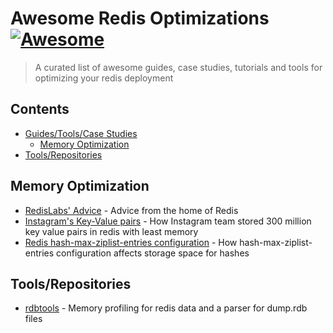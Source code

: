 # Awesome Redis Optimizations [![Awesome](https://awesome.re/badge.svg)](https://awesome.re)

> A curated list of awesome guides, case studies, tutorials and tools for optimizing your redis deployment

## Contents

- [Guides/Tools/Case Studies](#guidestoolscase-studies)
  - [Memory Optimization](#memory-optimization)
- [Tools/Repositories](#toolsrepositories)


## Memory Optimization

- [RedisLabs' Advice](https://docs.redislabs.com/latest/ri/memory-optimizations/) - Advice from the home of Redis
- [Instagram's Key-Value pairs](https://instagram-engineering.com/storing-hundreds-of-millions-of-simple-key-value-pairs-in-redis-1091ae80f74c) - How Instagram team stored 300 million key value pairs in redis with least memory
- [Redis hash-max-ziplist-entries configuration](https://www.peterbe.com/plog/understanding-redis-hash-max-ziplist-entries) - How hash-max-ziplist-entries configuration affects storage space for hashes


## Tools/Repositories

- [rdbtools](https://github.com/sripathikrishnan/redis-rdb-tools) - Memory profiling for redis data and a parser for dump.rdb files